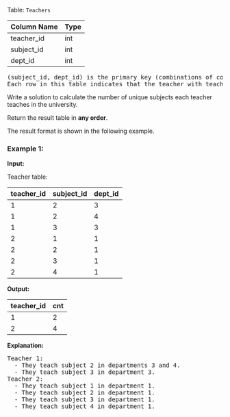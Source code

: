 Table: `Teachers`

| Column Name | Type |
| :---------- | :--- |
| teacher_id  | int  |
| subject_id  | int  |
| dept_id     | int  |

<pre>
(subject_id, dept_id) is the primary key (combinations of columns with unique values) of this table.
Each row in this table indicates that the teacher with teacher_id teaches the subject subject_id in the department dept_id.
</pre>

Write a solution to calculate the number of unique subjects each teacher teaches in the university.

Return the result table in **any order**.

The result format is shown in the following example.

### Example 1:

**Input:**

Teacher table:

| teacher_id | subject_id | dept_id |
| :--------- | :--------- | :------ |
| 1          | 2          | 3       |
| 1          | 2          | 4       |
| 1          | 3          | 3       |
| 2          | 1          | 1       |
| 2          | 2          | 1       |
| 2          | 3          | 1       |
| 2          | 4          | 1       |

**Output:**

| teacher_id | cnt |
| :--------- | :-- |
| 1          | 2   |
| 2          | 4   |

**Explanation:**

<pre>
Teacher 1:
  - They teach subject 2 in departments 3 and 4.
  - They teach subject 3 in department 3.
Teacher 2:
  - They teach subject 1 in department 1.
  - They teach subject 2 in department 1.
  - They teach subject 3 in department 1.
  - They teach subject 4 in department 1.
</pre>
